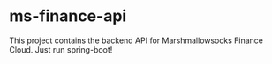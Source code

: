 # ms-finance-api

This project contains the backend API for Marshmallowsocks Finance Cloud. 
Just run spring-boot!
